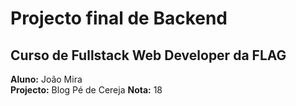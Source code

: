 # Projecto final de Backend
## Curso de Fullstack Web Developer da FLAG

**Aluno:** João Mira  
**Projecto:** Blog Pé de Cereja
**Nota:** 18
